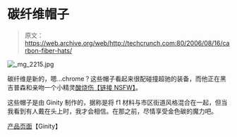 # 碳纤维帽子

> 原文：<https://web.archive.org/web/http://techcrunch.com:80/2006/08/16/carbon-fiber-hats/>

![_mg_2215.jpg](img/0d6878670cda5b9ca9ea924c7514d5ca.png)

碳纤维是新的，嗯…chrome？这些帽子看起来很配碰撞超驰的装备，而他正在黑吉普森和亲吻一个小精灵[酸烧伤【链接 NSFW】](https://web.archive.org/web/20210412212643/https://beta.techcrunch.com/wp-content/uploads/2006/08/angelinajolie_hackers_palrune01.jpg)。

这些帽子是由 Ginity 制作的，据称是将 f1 材料与市区街道风格混合在一起，但当我看到有人戴在头上时，我才会相信。在那之前，尽情享受金色碳的魔力吧。

[产品页面](www.ginity.com)【Ginity】